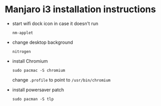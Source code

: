 # Manjaro i3 installation instructions

- start wifi dock icon in case it doesn't run

      nm-applet
      
- change desktop background

      nitrogen
      
- install Chromium

      sudo pacmac -S chromium
      
  change `.profile` to point to `/usr/bin/chromium`

- install powersaver patch

      sudo pacman -S tlp
